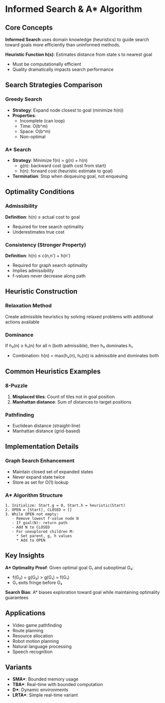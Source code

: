 # Informed Search & A\* Algorithm

## Core Concepts

**Informed Search** uses domain knowledge (heuristics) to guide search toward goals more efficiently than uninformed methods.

**Heuristic Function h(s)**: Estimates distance from state s to nearest goal

- Must be computationally efficient
- Quality dramatically impacts search performance

## Search Strategies Comparison

### Greedy Search

- **Strategy**: Expand node closest to goal (minimize h(n))
- **Properties**:
  - Incomplete (can loop)
  - Time: O(b^m)
  - Space: O(b^m)
  - Non-optimal

### A\* Search

- **Strategy**: Minimize f(n) = g(n) + h(n)
  - g(n): backward cost (path cost from start)
  - h(n): forward cost (heuristic estimate to goal)
- **Termination**: Stop when dequeuing goal, not enqueuing

## Optimality Conditions

### Admissibility

**Definition**: h(n) ≤ actual cost to goal

- Required for tree search optimality
- Underestimates true cost

### Consistency (Stronger Property)

**Definition**: h(n) ≤ c(n,n') + h(n')

- Required for graph search optimality
- Implies admissibility
- f-values never decrease along path

## Heuristic Construction

### Relaxation Method

Create admissible heuristics by solving relaxed problems with additional actions available

### Dominance

If h₂(n) ≥ h₁(n) for all n (both admissible), then h₂ dominates h₁

- Combination: h(n) = max(hₐ(n), hᵦ(n)) is admissible and dominates both

## Common Heuristics Examples

### 8-Puzzle

1. **Misplaced tiles**: Count of tiles not in goal position
2. **Manhattan distance**: Sum of distances to target positions

### Pathfinding

- Euclidean distance (straight-line)
- Manhattan distance (grid-based)

## Implementation Details

### Graph Search Enhancement

- Maintain closed set of expanded states
- Never expand state twice
- Store as set for O(1) lookup

### A\* Algorithm Structure

```
1. Initialize: Start.g = 0, Start.h = heuristic(Start)
2. OPEN = [Start], CLOSED = []
3. While OPEN not empty:
   - Remove lowest f-value node N
   - If goal(N): return path
   - Add N to CLOSED
   - For unexplored children M:
     * Set parent, g, h values
     * Add to OPEN
```

## Key Insights

**A\* Optimality Proof**: Given optimal goal G₁ and suboptimal G₂:

- f(G₂) = g(G₂) > g(G₁) = f(G₁)
- G₁ exits fringe before G₂

**Search Bias**: A\* biases exploration toward goal while maintaining optimality guarantees

## Applications

- Video game pathfinding
- Route planning
- Resource allocation
- Robot motion planning
- Natural language processing
- Speech recognition

## Variants

- **SMA\***: Bounded memory usage
- **TBA\***: Real-time with bounded computation
- **D\***: Dynamic environments
- **LRTA\***: Simple real-time variant
